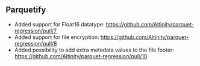## Parquetify

- Added support for Float16 datatype: https://github.com/Altinity/parquet-regression/pull/7
- Added support for file encryption: https://github.com/Altinity/parquet-regression/pull/8
- Added possibility to add extra metadata values to the file footer: https://github.com/Altinity/parquet-regression/pull/10
